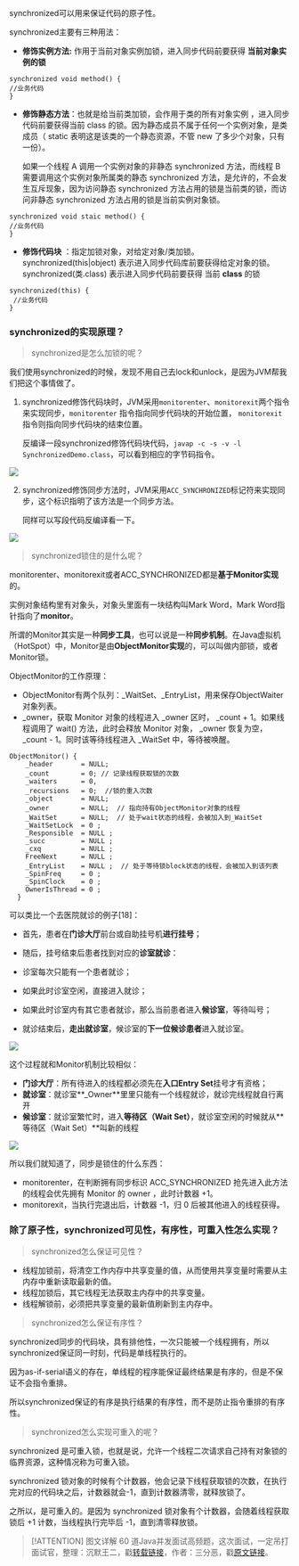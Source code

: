 synchronized可以用来保证代码的原子性。

synchronized主要有三种用法：

*   **修饰实例方法:** 作用于当前对象实例加锁，进入同步代码前要获得 **当前对象实例的锁**

```
synchronized void method() {  
//业务代码
}
```

*   **修饰静态方法**：也就是给当前类加锁，会作⽤于类的所有对象实例 ，进⼊同步代码前要获得当前 class 的锁。因为静态成员不属于任何⼀个实例对象，是类成员（ static 表明这是该类的⼀个静态资源，不管 new 了多少个对象，只有⼀份）。

    如果⼀个线程 A 调⽤⼀个实例对象的⾮静态 synchronized ⽅法，⽽线程 B 需要调⽤这个实例对象所属类的静态 synchronized ⽅法，是允许的，不会发⽣互斥现象，因为访问静态 synchronized ⽅法占⽤的锁是当前类的锁，⽽访问⾮静态 synchronized ⽅法占⽤的锁是当前实例对象锁。

```
synchronized void staic method() { 
//业务代码
}
```

*   **修饰代码块** ：指定加锁对象，对给定对象/类加锁。synchronized(this|object) 表示进⼊同步代码库前要获得给定对象的锁。synchronized(类.class) 表示进⼊同步代码前要获得 当前 **class** 的锁

```
synchronized(this) {
 //业务代码
}
```

### synchronized的实现原理？

> synchronized是怎么加锁的呢？

我们使用synchronized的时候，发现不用自己去lock和unlock，是因为JVM帮我们把这个事情做了。

1.  synchronized修饰代码块时，JVM采用`monitorenter`、`monitorexit`两个指令来实现同步，`monitorenter` 指令指向同步代码块的开始位置， `monitorexit` 指令则指向同步代码块的结束位置。

    反编译一段synchronized修饰代码块代码，`javap -c -s -v -l SynchronizedDemo.class`，可以看到相应的字节码指令。

![](https://cdn.jsdelivr.net/gh/itwanger/toBeBetterJavaer/images/thread/sanfene/synchronized-1.png)


2.  synchronized修饰同步方法时，JVM采用`ACC_SYNCHRONIZED`标记符来实现同步，这个标识指明了该方法是一个同步方法。

    同样可以写段代码反编译看一下。

![](https://cdn.jsdelivr.net/gh/itwanger/toBeBetterJavaer/images/thread/sanfene/synchronized-2.png)


> synchronized锁住的是什么呢？

monitorenter、monitorexit或者ACC_SYNCHRONIZED都是**基于Monitor实现**的。

实例对象结构里有对象头，对象头里面有一块结构叫Mark Word，Mark Word指针指向了**monitor**。

所谓的Monitor其实是一种**同步工具**，也可以说是一种**同步机制**。在Java虚拟机（HotSpot）中，Monitor是由**ObjectMonitor实现**的，可以叫做内部锁，或者Monitor锁。

ObjectMonitor的工作原理：

*   ObjectMonitor有两个队列：_WaitSet、_EntryList，用来保存ObjectWaiter 对象列表。
*   _owner，获取 Monitor 对象的线程进入 _owner 区时， _count + 1。如果线程调用了 wait() 方法，此时会释放 Monitor 对象， _owner 恢复为空， _count - 1。同时该等待线程进入 _WaitSet 中，等待被唤醒。

```
ObjectMonitor() {
    _header       = NULL;
    _count        = 0; // 记录线程获取锁的次数
    _waiters      = 0,
    _recursions   = 0;  //锁的重入次数
    _object       = NULL;
    _owner        = NULL;  // 指向持有ObjectMonitor对象的线程
    _WaitSet      = NULL;  // 处于wait状态的线程，会被加入到_WaitSet
    _WaitSetLock  = 0 ;
    _Responsible  = NULL ;
    _succ         = NULL ;
    _cxq          = NULL ;
    FreeNext      = NULL ;
    _EntryList    = NULL ;  // 处于等待锁block状态的线程，会被加入到该列表
    _SpinFreq     = 0 ;
    _SpinClock    = 0 ;
    OwnerIsThread = 0 ;
  }
```

可以类比一个去医院就诊的例子[18]：

*   首先，患者在**门诊大厅**前台或自助挂号机**进行挂号**；

*   随后，挂号结束后患者找到对应的**诊室就诊**：

*   诊室每次只能有一个患者就诊；
*   如果此时诊室空闲，直接进入就诊；
*   如果此时诊室内有其它患者就诊，那么当前患者进入**候诊室**，等待叫号；

*   就诊结束后，**走出就诊室**，候诊室的**下一位候诊患者**进入就诊室。

![](https://cdn.jsdelivr.net/gh/itwanger/toBeBetterJavaer/images/thread/sanfene/synchronized-3.png)


这个过程就和Monitor机制比较相似：

*   **门诊大厅**：所有待进入的线程都必须先在**入口Entry Set**挂号才有资格；
*   **就诊室**：就诊室**_Owner**里里只能有一个线程就诊，就诊完线程就自行离开
*   **候诊室**：就诊室繁忙时，进入**等待区（Wait Set）**，就诊室空闲的时候就从**等待区（Wait Set）**叫新的线程

![](https://cdn.jsdelivr.net/gh/itwanger/toBeBetterJavaer/images/thread/sanfene/synchronized-4.png)


所以我们就知道了，同步是锁住的什么东西：

*   monitorenter，在判断拥有同步标识 ACC_SYNCHRONIZED 抢先进入此方法的线程会优先拥有 Monitor 的 owner ，此时计数器 +1。
*   monitorexit，当执行完退出后，计数器 -1，归 0 后被其他进入的线程获得。

### 除了原子性，synchronized可见性，有序性，可重入性怎么实现？

> synchronized怎么保证可见性？

*   线程加锁前，将清空工作内存中共享变量的值，从而使用共享变量时需要从主内存中重新读取最新的值。
*   线程加锁后，其它线程无法获取主内存中的共享变量。
*   线程解锁前，必须把共享变量的最新值刷新到主内存中。

> synchronized怎么保证有序性？

synchronized同步的代码块，具有排他性，一次只能被一个线程拥有，所以synchronized保证同一时刻，代码是单线程执行的。

因为as-if-serial语义的存在，单线程的程序能保证最终结果是有序的，但是不保证不会指令重排。

所以synchronized保证的有序是执行结果的有序性，而不是防止指令重排的有序性。

> synchronized怎么实现可重入的呢？

synchronized 是可重入锁，也就是说，允许一个线程二次请求自己持有对象锁的临界资源，这种情况称为可重入锁。

synchronized 锁对象的时候有个计数器，他会记录下线程获取锁的次数，在执行完对应的代码块之后，计数器就会-1，直到计数器清零，就释放锁了。

之所以，是可重入的。是因为 synchronized 锁对象有个计数器，会随着线程获取锁后 +1 计数，当线程执行完毕后 -1，直到清零释放锁。

> [!ATTENTION]
>  图文详解 60 道Java并发面试高频题，这次面试，一定吊打面试官，整理：沉默王二，戳[转载链接](https://mp.weixin.qq.com/s/bImCIoYsH_JEzTkBx2lj4A)，作者：三分恶，戳[原文链接](https://mp.weixin.qq.com/s/1jhBZrAb7bnvkgN1TgAUpw)。
